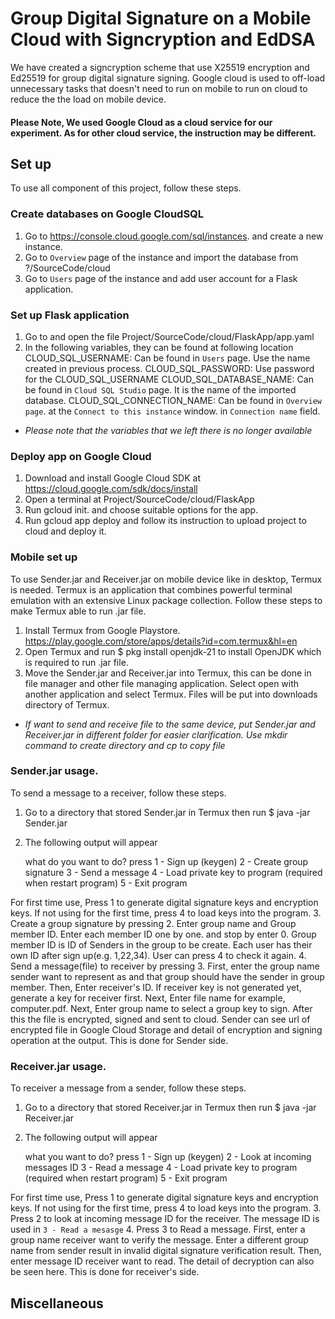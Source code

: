 # Group Digital Signature on a Mobile Cloud with Signcryption and EdDSA

We have created a signcryption scheme that use X25519 encryption and Ed25519 for group digital signature signing. Google cloud is used to off-load unnecessary tasks that doesn't need to run on mobile to run on cloud to reduce the the load on mobile device.

#### Please Note, We used Google Cloud as a cloud service for our experiment. As for other cloud service, the instruction may be different.

## Set up

To use all component of this project, follow these steps. 

### Create databases on Google CloudSQL

1. Go to https://console.cloud.google.com/sql/instances. and create a new instance.
2. Go to `Overview` page of the instance and import the database from ?/SourceCode/cloud
3. Go to `Users` page of the instance and add user account for a Flask application.

### Set up Flask application

1. Go to and open the file Project/SourceCode/cloud/FlaskApp/app.yaml
2. In the following variables, they can be found at following location
    CLOUD_SQL_USERNAME: Can be found in `Users` page. Use the name created in previous process.
    CLOUD_SQL_PASSWORD: Use password for the CLOUD_SQL_USERNAME
    CLOUD_SQL_DATABASE_NAME: Can be found in `Cloud SQL Studio` page. It is the name of the imported database.
    CLOUD_SQL_CONNECTION_NAME: Can be found in `Overview page`. at the `Connect to this instance` window. in `Connection name` field.
* *Please note that the variables that we left there is no longer available*

### Deploy app on Google Cloud

1. Download and install Google Cloud SDK at https://cloud.google.com/sdk/docs/install
2. Open a terminal at Project/SourceCode/cloud/FlaskApp
3. Run gcloud init. and choose suitable options for the app.
4. Run gcloud app deploy and follow its instruction to upload project to cloud and deploy it.

### Mobile set up

To use Sender.jar and Receiver.jar on mobile device like in desktop, Termux is needed. Termux is an application that combines powerful terminal emulation with an extensive Linux package collection. Follow these steps to make Termux able to run .jar file. 

1. Install Termux from Google Playstore. https://play.google.com/store/apps/details?id=com.termux&hl=en
2. Open Termux and run 
    $ pkg install openjdk-21
   to install OpenJDK which is required to run .jar file.
3. Move the Sender.jar and Receiver.jar into Termux, this can be done in file manager and other file managing application. Select open with another application and select Termux. Files will be put into downloads directory of Termux.
* *If want to send and receive file to the same device, put Sender.jar and Receiver.jar in different folder for easier clarification. Use mkdir command to create directory and cp to copy file*

### Sender.jar usage.

To send a message to a receiver, follow these steps. 

1. Go to a directory that stored Sender.jar in Termux then run
    $ java -jar Sender.jar
2. The following output will appear

    what do you want to do? press
    1 - Sign up (keygen)
    2 - Create group signature
    3 - Send a message
    4 - Load private key to program (required when restart program)
    5 - Exit program

  For first time use, Press 1 to generate digital signature keys and encryption keys. If not using for the first time, press 4 to load keys into the program.
3. Create a group signature by pressing 2. Enter group name and Group member ID. Enter each member ID one by one. and stop by enter 0. Group member ID is ID of Senders in the group to be create. Each user has their own ID after sign up(e.g. 1,22,34). User can press 4 to check it again. 
4. Send a message(file) to receiver by pressing 3. First, enter the group name sender want to represent as and that group should have the sender in group member. Then, Enter receiver's ID. If receiver key is not generated yet, generate a key for receiver first. Next, Enter file name for example, computer.pdf. Next, Enter group name to select a group key to sign. After this the file is encrypted, signed and sent to cloud. Sender can see url of encrypted file in Google Cloud Storage and detail of encryption and signing operation at the output. This is done for Sender side.

### Receiver.jar usage.

To receiver a message from a sender, follow these steps. 

1. Go to a directory that stored Receiver.jar in Termux then run
    $ java -jar Receiver.jar
2. The following output will appear

    what you want to do? press
    1 - Sign up (keygen)
    2 - Look at incoming messages ID
    3 - Read a message
    4 - Load private key to program (required when restart program)
    5 - Exit program

 For first time use, Press 1 to generate digital signature keys and encryption keys. If not using for the first time, press 4 to load keys into the program.
3. Press 2 to look at incoming message ID for the receiver. The message ID is used in `3 - Read a mesasge`
4. Press 3 to Read a message. First, enter a group name receiver want to verify the message. Enter a different group name from sender result in invalid digital signature verification result. Then, enter message ID receiver want to read. The detail of decryption can also be seen here. This is done for receiver's side.

## Miscellaneous